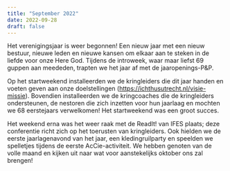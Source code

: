 ```yaml
---
title: "September 2022"
date: 2022-09-28
draft: false
---
```


Het verenigingsjaar is weer begonnen! Een nieuw jaar met een nieuw bestuur, nieuwe leden en nieuwe kansen om elkaar aan te steken in de liefde voor onze Here God. Tijdens de introweek, waar maar liefst 69 guppen aan meededen, trapten we het jaar af met de jaaropenings-P&P.

<!--more-->

Op het startweekend installeerden we de kringleiders die dit jaar handen en voeten geven aan onze doelstellingen (https://ichthusutrecht.nl/visie-missie). Bovendien installeerden we de kringcoaches die de kringleiders ondersteunen, de nestoren die zich inzetten voor hun jaarlaag en mochten we 68 eerstejaars verwelkomen! Het startweekend was een groot succes.

Het weekend erna was het weer raak met de ReadIt! van IFES plaats; deze conferentie richt zich op het toerusten van kringleiders. Ook hielden we de eerste jaarlagenavond van het jaar, een kledingruilparty en speelden we spelletjes tijdens de eerste AcCie-activiteit. We hebben genoten van de volle maand en kijken uit naar wat voor aanstekelijks oktober ons zal brengen!
